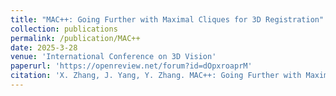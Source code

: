 ```yaml
---
title: "MAC++: Going Further with Maximal Cliques for 3D Registration"
collection: publications
permalink: /publication/MAC++
date: 2025-3-28
venue: 'International Conference on 3D Vision'
paperurl: 'https://openreview.net/forum?id=dOpxroaprM'
citation: 'X. Zhang, J. Yang, Y. Zhang. MAC++: Going Further with Maximal Cliques for 3D Registration[C]//Proceedings of the International Conference on 3D Vision. 2025: .'
---
```

